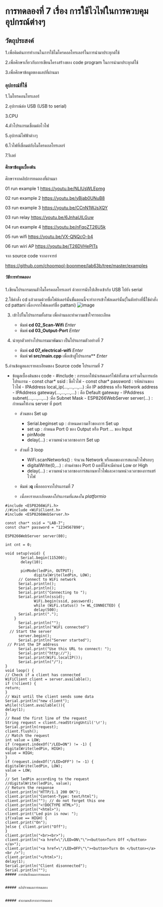 # การทดลองที่ 7 เรื่อง การใช้ไวไฟในการควบคุมอุปกรณ์ต่างๆ
## วัตถุประสงค์

1.เพื่อคิดค้นการทำงานในการใช้ไมโครคอลโทรเลอร์ในการนำมาประยุกต์ใช้

2.เพื่อศึกษาเกี่ยวกับการเขียนโครงสร้างของ code program ในการนำมาประยุกต์ใช้

3.เพื่อศึกษาข้อมูลของแลปที่ผ่านมา

### อุปกรณ์ที่ใช้

1.ไมโทรคอนโทรเลอร์

2.อุปกรณ์ต่อ USB (USB to serial)

3.CPU

4.ตัวโปรแกรมเชื่อมต่อไวไฟ

5.อุปกรณ์ไฟฟ้าต่างๆ 

6.ไวไฟที่เชื่อมต่กับไมโครคอลโทรเลอร์

7.รีเลย์

#### ศึกษาข้อมูลเบื้องต้น
ศึกษาจากคลิปการทดลองที่ผ่านมา 

01 run example 1 https://youtu.be/NLIUsWLEpmg

02 run example 2 https://youtu.be/yBjab0UNuB8

03 run example 3 https://youtu.be/CCnN1WJsXQY

03 run relay https://youtu.be/6JnhaUILGuw

04 run example 4 https://youtu.be/nFqoZT26U5k

05 run wifi https://youtu.be/VX-QNQcO-b4

06 run wiri AP https://youtu.be/T26DVHePlTs

จาก source code จากอาจารย์

https://github.com/choompol-boonmee/lab63b/tree/master/examples


##### วิธีการทำทดลอง

1.เขียนโปรแกรมบนตัวไมโครคอลโทรเลอร์ ด้วยการนับไปเสียงเข้ากับ USB ไปยัง serial

2.ใช้คำสั่ง cd แล้วตามด้วยชื่อโฟล์เดอร์นั้นขั้นตอนนี้จะทำการเข้าโฟลเดอร์นั้น(ในตัอย่างที่นี่้ใช้คำสั่ง cd pattani เนื่องจากโฟลเดอร์ชื่อ pattani)
   ![image](https://user-images.githubusercontent.com/80880126/113139135-e7dd2180-9250-11eb-8a08-b60a4fa8d268.png)

3. เข้าไปในโปรแกรมทั้งสาม เพื่ออ่านและทำความเข้าใจรายละเอียด
	- พิมพ์ **cd 02_Scan-Wifi** *Enter*
	- พิมพ์ **cd 03_Output-Port** *Enter*
	
4. นำทุกตัวอย่างโปรแกรมมาพัฒนา  เป็นโปรแกรมตัวอย่างที่ 7 
	- พิมพ์ **cd 07_electrical-wifi** *Enter*
	- พิมพ์ **vi src/main.cpp** เพื่อเข้าสู่โปรแกรม** *Enter*

5.อ่านข้อมูลและรายละเอียดของ Source code โปรแกรมที่ 7
- ข้อมูลเบื้องต้นของ code
		- #include <name of header file> : การบอกให้นำเฮดเดอร์ไฟล์ทั้งสาม มาร่วมในการแปลโปรแกรม
		- const char* ssid : ชื่อไวไฟ
		- const char* password : รหัสผ่านของไวไฟ
		- IPAddress local_ip(...,...,...,...) :คือ IP address หรือ Network address
		- IPAddress gateway(...,...,...,...) : คือ Default gateway
		- IPAddress subnet(...,...,...,...) :คือ Subnet Mask
		- ESP8266WebServer server(...) : กำหนดให้งาน server ที่ port
	- ส่วนของ Set up
		- Serial.beginset up : กำหนดความเร็วของการ Set up 
		- set up : กำหนด Port 0 ของ Output หรือ Port ... ของ Input
		- pinMode 
		- delay(...) : ความหน่วงเวลาของการ Set up

	- ส่วนที่ 3 loop
		- WiFi.scanNetworks() : จำนวน Network หรือผลของการสแกนไวไฟรอบๆ
		- digitalWrite(0,...) : อ่านค่าของ Port 0 ผลที่ได้จะมีค่าแค่ Low or High
		- delay(...) : ความหน่วงเวลาของการสแกนหาไวไฟและความหน่วงเวลาของการแชร์ไวไฟ
	- พิมพ์ **:q** เพื่อออกจากโปรแกรมที่ 7
	- *เนื้อหารายละเอียดของโปรแกรมที่แสดงใน platformio*
```
#include <ESP8266WiFi.h> 
//#include <WiFiClient.h>
#include <ESP8266WebServer.h>

const char* ssid = "LAB-7";
const char* password = "1234567890";

ESP8266WebServer server(80);

int cnt = 0;

void setup(void) {
       Serial.begin(115200);
       delay(10);
       
       pinMode(ledPin, OUTPUT);
             digitalWrite(ledPin, LOW);
      // Connect to WiFi network
      Serial.println();
      Serial.println();
      Serial.print("Connecting to ");
      Serial.println(ssid);
             WiFi.begin(ssid, password);
             while (WiFi.status() != WL_CONNECTED) {
             delay(500);
      Serial.print(".");
    }
      Serial.println("");
      Serial.println("WiFi connected")
  // Start the server
      server.begin();
      Serial.println("Server started");
 // Print the IP address
      Serial.print("Use this URL to connect: ");
      Serial.print("http://");
      Serial.print(WiFi.localIP());
      Serial.println("/");
}
void loop() {
// Check if a client has connected
WiFiClient client = server.available();
if (!client) {
return;
}
// Wait until the client sends some data
Serial.println("new client");
while(!client.available()){
delay(1);
}
// Read the first line of the request
String request = client.readStringUntil('\r'); 
Serial.println(request);
client.flush();
// Match the request
int value = LOW;
if (request.indexOf("/LED=ON") != -1) {
digitalWrite(ledPin, HIGH);
value = HIGH;
}
if (request.indexOf("/LED=OFF") != -1) {
digitalWrite(ledPin, LOW);
value = LOW;
}
// Set ledPin according to the request
//digitalWrite(ledPin, value);
// Return the response
client.println("HTTP/1.1 200 OK");
client.println("Content-Type: text/html");
client.println(""); // do not forget this one
client.println("<!DOCTYPE HTML>");
client.println("<html>");
client.print("Led pin is now: ");
if(value == HIGH) { 
client.print("On");
}else { client.print("Off");
}
client.println("<br><br>");
client.println("<a href=\"/LED=ON\"\"><button>Turn Off </button></a>");
client.println("<a href=\"/LED=OFF\"\"><button>Turn On </button></a><br />");
client.println("</html>");
delay(1);
Serial.println("Client disonnected");
Serial.println("");
##### การบันทึกผลการทดลอง

  
##### อภิปรายผลการทดลอง


##### คำถามหลังจากการทดลอง
